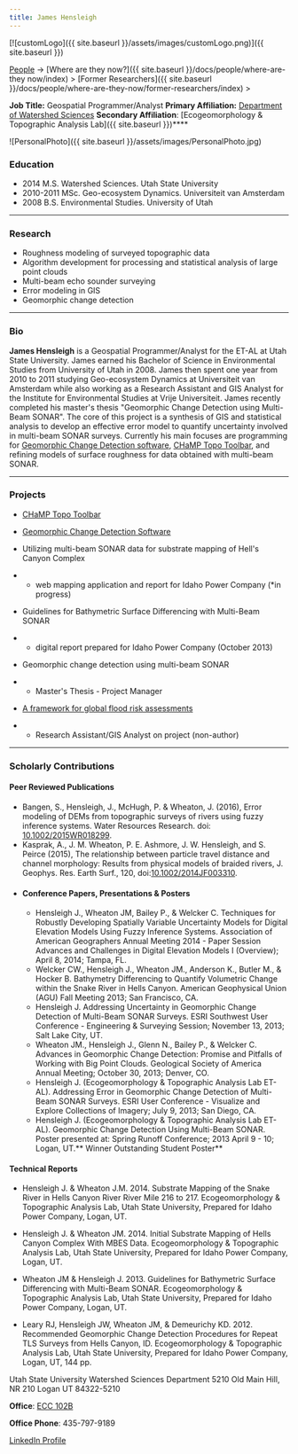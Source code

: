 ```yaml
---
title: James Hensleigh
---
```


[![customLogo]({{ site.baseurl }}/assets/images/customLogo.png)]({{ site.baseurl }})

[People]({{site.baseurl}}/docs/people/index) -> [Where are they now?]({{ site.baseurl }}/docs/people/where-are-they now/index) > [Former Researchers]({{ site.baseurl }}/docs/people/where-are-they-now/former-researchers/index) >

**Job Title:** Geospatial Programmer/Analyst
**Primary Affiliation:** [Department of Watershed Sciences](http://qcnr.usu.edu/wats/)
**Secondary Affiliation**: [Ecogeomorphology & Topographic Analysis Lab]({{ site.baseurl }})****

![PersonalPhoto]({{ site.baseurl }}/assets/images/PersonalPhoto.jpg)



### Education

- 2014 M.S. Watershed Sciences. Utah State University
- 2010-2011 MSc. Geo-ecosystem Dynamics. Universiteit van Amsterdam
- 2008 B.S. Environmental Studies. University of Utah

------

### Research

- Roughness modeling of surveyed topographic data
- Algorithm development for processing and statistical analysis of large point clouds
- Multi-beam echo sounder surveying
- Error modeling in GIS
- Geomorphic change detection

------

### Bio

**James Hensleigh** is a Geospatial Programmer/Analyst for the ET-AL at Utah State University. James earned his Bachelor of Science in Environmental Studies from University of Utah in 2008. James then spent one year from 2010 to 2011 studying Geo-ecosystem Dynamics at Universiteit van Amsterdam while also working as a Research Assistant and GIS Analyst for the Institute for Environmental Studies at Vrije Universiteit. James recently completed his master's thesis "Geomorphic Change Detection using Multi-Beam SONAR". The core of this project is a synthesis of GIS and statistical analysis to develop an effective error model to quantify uncertainty involved in multi-beam SONAR surveys. Currently his main focuses are programming for [Geomorphic Change Detection software](http://gcd.joewheaton.org/), [CHaMP Topo Toolbar](https://sites.google.com/a/northarrowresearch.com/champtools/), and refining models of surface roughness for data obtained with multi-beam SONAR.

------

### Projects

- [CHaMP Topo Toolbar](https://sites.google.com/a/northarrowresearch.com/champtools/)

- [Geomorphic Change Detection Software](http://gcd.joewheaton.org/)

- Utilizing multi-beam SONAR data for substrate mapping of Hell's Canyon Complex

- - web mapping application and report for Idaho Power Company (*in progress)

- Guidelines for Bathymetric Surface Differencing with Multi-Beam SONAR

- - digital report prepared for Idaho Power Company (October 2013)

- Geomorphic change detection using multi-beam SONAR

- - Master's Thesis - Project Manager

- [A framework for global flood risk assessments](http://www.hydrol-earth-syst-sci-discuss.net/9/9611/2012/hessd-9-9611-2012.html)

- - Research Assistant/GIS Analyst on project (non-author)

------

### Scholarly Contributions

#### Peer Reviewed Publications

- Bangen, S., Hensleigh, J., McHugh, P. & Wheaton, J. (2016), Error modeling of DEMs from topographic surveys of rivers using fuzzy inference systems. Water Resources Research. doi: [10.1002/2015WR018299](http://onlinelibrary.wiley.com/doi/10.1002/2015WR018299/full).
- Kasprak, A., J. M. Wheaton, P. E. Ashmore, J. W. Hensleigh, and S. Peirce (2015), The relationship between particle travel distance and channel morphology: Results from physical models of braided rivers, J. Geophys. Res. Earth Surf., 120, doi:[10.1002/2014JF003310](http://dx.doi.org/10.1002/2014JF003310).

* #### Conference Papers, Presentations & Posters

  * Hensleigh J., Wheaton JM, Bailey P., & Welcker C. Techniques for Robustly Developing Spatially Variable Uncertainty Models for Digital Elevation Models Using Fuzzy Inference Systems. Association of American Geographers Annual Meeting 2014 - Paper Session Advances and Challenges in Digital Elevation Models I (Overview); April 8, 2014; Tampa, FL.
  * Welcker CW., Hensleigh J., Wheaton JM., Anderson K., Butler M., & Hocker B. Bathymetry Differencing to Quantify Volumetric Change within the Snake River in Hells Canyon. American Geophysical Union (AGU) Fall Meeting 2013; San Francisco, CA.
  * Hensleigh J. Addressing Uncertainty in Geomorphic Change Detection of Multi-Beam SONAR Surveys. ESRI Southwest User Conference - Engineering & Surveying Session; November 13, 2013; Salt Lake City, UT.
  * Wheaton JM., Hensleigh J., Glenn N., Bailey P., & Welcker C. Advances in Geomorphic Change Detection: Promise and Pitfalls of Working with Big Point Clouds. Geological Society of America Annual Meeting; October 30, 2013; Denver, CO.
  * Hensleigh J. (Ecogeomorphology & Topographic Analysis Lab ET-AL). Addressing Error in Geomorphic Change Detection of Multi-Beam SONAR Surveys. ESRI User Conference -  Visualize and Explore Collections of Imagery; July 9, 2013; San Diego, CA.
  * Hensleigh J. (Ecogeomorphology & Topographic Analysis Lab ET-AL). Geomorphic Change Detection Using Multi-Beam SONAR. Poster presented at: Spring Runoff Conference; 2013 April 9 - 10; Logan, UT.** Winner Outstanding Student Poster**

#### Technical Reports

- Hensleigh J. & Wheaton J.M. 2014. Substrate Mapping of the Snake River in Hells Canyon River River Mile 216 to 217. Ecogeomorphology & Topographic Analysis Lab, Utah State University, Prepared for Idaho Power Company, Logan, UT.


- Hensleigh J. & Wheaton JM. 2014. Initial Substrate Mapping of Hells Canyon Complex With MBES Data. Ecogeomorphology & Topographic Analysis Lab, Utah State University, Prepared for Idaho Power Company, Logan, UT.


- Wheaton JM & Hensleigh J. 2013. Guidelines for Bathymetric Surface Differencing with Multi-Beam SONAR. Ecogeomorphology & Topographic Analysis Lab, Utah State University, Prepared for Idaho Power Company, Logan, UT.


- Leary RJ, Hensleigh JW, Wheaton JM, & Demeurichy KD. 2012. Recommended Geomorphic Change Detection Procedures for Repeat TLS Surveys from Hells Canyon, ID. Ecogeomorphology & Topographic Analysis Lab, Utah State University, Prepared for Idaho Power Company, Logan, UT, 144 pp. 

Utah State University
Watershed Sciences Department
5210 Old Main Hill, NR 210
Logan UT 84322-5210

**Office**:  [ECC 102B](http://www.usu.edu/map/index.cfm?id=19)

**Office Phone**: 435-797-9189

[LinkedIn Profile](http://www.linkedin.com/pub/james-hensleigh/15/50/b89)

